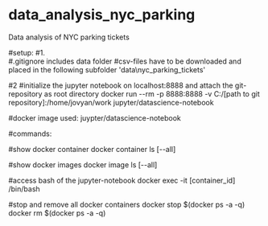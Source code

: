 # data_analysis_nyc_parking
Data analysis of NYC parking tickets

#setup:
#1.  
#.gitignore includes data folder
#csv-files have to be downloaded and placed in the following subfolder 'data\nyc_parking_tickets'

#2
#initialize the jupyter notebook on localhost:8888 and attach the git-repository as root directory
docker run --rm -p 8888:8888 -v C:/[path to git repository]:/home/jovyan/work jupyter/datascience-notebook

#docker image used: 
juypter/datascience-notebook

#commands:

#show docker container
docker container ls [--all]

#show docker images
docker image ls [--all]

#access bash of the jupyter-notebook
docker exec -it [container_id]  /bin/bash

#stop and remove all docker containers
docker stop $(docker ps -a -q)
docker rm $(docker ps -a -q)


